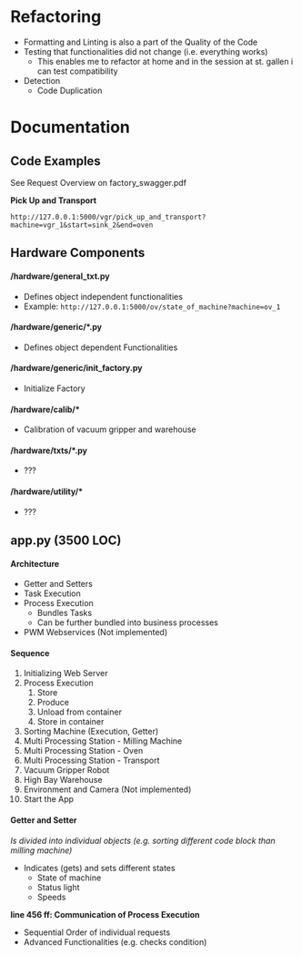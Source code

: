 # Refactoring

- Formatting and Linting is also a part of the Quality of the Code
- Testing that functionalities did not change (i.e. everything works)
  - This enables me to refactor at home and in the session at st. gallen i can test compatibility
- Detection
  - Code Duplication

# Documentation

## Code Examples

See Request Overview on factory_swagger.pdf

**Pick Up and Transport**

```http://127.0.0.1:5000/vgr/pick_up_and_transport?machine=vgr_1&start=sink_2&end=oven```

## Hardware Components

#### /hardware/general_txt.py

- Defines object independent functionalities
- Example: ```http://127.0.0.1:5000/ov/state_of_machine?machine=ov_1```

#### /hardware/generic/*.py

- Defines object dependent Functionalities

#### /hardware/generic/init_factory.py

- Initialize Factory

#### /hardware/calib/*

- Calibration of vacuum gripper and warehouse

#### /hardware/txts/*.py

- ???

#### /hardware/utility/*

- ???

## app.py (3500 LOC)

#### Architecture

- Getter and Setters
- Task Execution
- Process Execution
  - Bundles Tasks
  - Can be further bundled into business processes
- PWM Webservices (Not implemented)

#### Sequence

1. Initializing Web Server
2. Process Execution
   1. Store
   2. Produce
   3. Unload from container
   4. Store in container
3. Sorting Machine (Execution, Getter)
4. Multi Processing Station - Milling Machine
5. Multi Processing Station - Oven
6. Multi Processing Station - Transport
7. Vacuum Gripper Robot
8. High Bay Warehouse
9. Environment and Camera (Not implemented)
10. Start the App

#### Getter and Setter

*Is divided into individual objects (e.g. sorting different code block than milling machine)*

- Indicates (gets) and sets different states
  - State of machine
  - Status light
  - Speeds

**line 456 ff: Communication of Process Execution**

- Sequential Order of individual requests
- Advanced Functionalities (e.g. checks condition)


